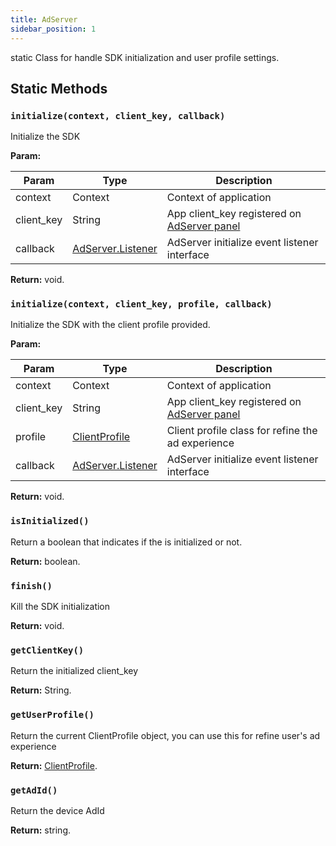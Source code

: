 ```yaml
---
title: AdServer
sidebar_position: 1
---
```


static Class for handle SDK initialization and user profile settings.

## Static Methods

### `initialize(context, client_key, callback)`

Initialize the SDK

**Param:**

| Param      | Type                                                      | Description                                                                  |
| ---------- | --------------------------------------------------------- | ---------------------------------------------------------------------------- |
| context    | Context                                                   | Context of application                                                       |
| client_key | String                                                    | App client_key registered on [AdServer panel](https://adserver.adgrowth.com) |
| callback   | [AdServer.Listener](/docs/api/android/ad_server/listener) | AdServer initialize event listener interface                                 |

**Return:** void.

### `initialize(context, client_key, profile, callback)`

Initialize the SDK with the client profile provided.

**Param:**

| Param      | Type                                                      | Description                                                                  |
| ---------- | --------------------------------------------------------- | ---------------------------------------------------------------------------- |
| context    | Context                                                   | Context of application                                                       |
| client_key | String                                                    | App client_key registered on [AdServer panel](https://adserver.adgrowth.com) |
| profile    | [ClientProfile](/docs/api/android/client_profile)         | Client profile class for refine the ad experience                            |
| callback   | [AdServer.Listener](/docs/api/android/ad_server/listener) | AdServer initialize event listener interface                                 |

**Return:** void.

### `isInitialized()`

Return a boolean that indicates if the is initialized or not.

**Return:** boolean.

### `finish()`

Kill the SDK initialization

**Return:** void.

### `getClientKey()`

Return the initialized client_key

**Return:** String.

### `getUserProfile()`

Return the current ClientProfile object,
you can use this for refine user's ad experience

**Return:** [ClientProfile](/docs/api/android/client_profile).

### `getAdId()`

Return the device AdId

**Return:** string.
